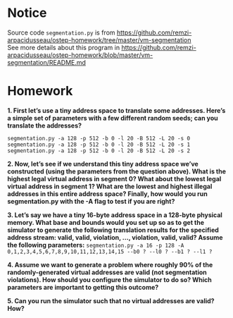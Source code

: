 
# Notice

Source code `segmentation.py` is from https://github.com/remzi-arpacidusseau/ostep-homework/tree/master/vm-segmentation  
See more details about this program in https://github.com/remzi-arpacidusseau/ostep-homework/blob/master/vm-segmentation/README.md  

# Homework

**1. First let’s use a tiny address space to translate some addresses. Here’s a simple set of parameters with a few different random seeds; can you translate the addresses?**
  ```
  segmentation.py -a 128 -p 512 -b 0 -l 20 -B 512 -L 20 -s 0
  segmentation.py -a 128 -p 512 -b 0 -l 20 -B 512 -L 20 -s 1
  segmentation.py -a 128 -p 512 -b 0 -l 20 -B 512 -L 20 -s 2
  ```

**2. Now, let’s see if we understand this tiny address space we’ve constructed (using the parameters from the question above). What is the highest legal virtual address in segment 0? What about the lowest legal virtual address in segment 1? What are the lowest and highest illegal addresses in this entire address space? Finally, how would you run segmentation.py with the -A flag to test if you are right?**

**3. Let’s say we have a tiny 16-byte address space in a 128-byte physical memory. What base and bounds would you set up so as to get the simulator to generate the following translation results for the specified address stream: valid, valid, violation, ..., violation, valid, valid? Assume the following parameters:**
`segmentation.py -a 16 -p 128 -A 0,1,2,3,4,5,6,7,8,9,10,11,12,13,14,15 --b0 ? --l0 ? --b1 ? --l1 ?`

**4. Assume we want to generate a problem where roughly 90% of the randomly-generated virtual addresses are valid (not segmentation violations). How should you configure the simulator to do so? Which parameters are important to getting this outcome?**

**5. Can you run the simulator such that no virtual addresses are valid? How?**
